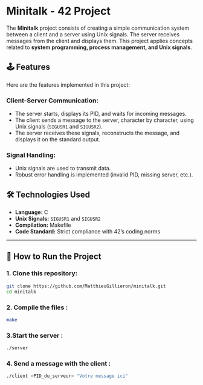 # Minitalk - 42 Project  

The **Minitalk** project consists of creating a simple communication system between a client and a server using Unix signals. The server receives messages from the client and displays them. This project applies concepts related to **system programming, process management, and Unix signals**.  

## 🕹️ Features  

Here are the features implemented in this project:  

### Client-Server Communication:  
- The server starts, displays its PID, and waits for incoming messages.  
- The client sends a message to the server, character by character, using Unix signals (`SIGUSR1` and `SIGUSR2`).  
- The server receives these signals, reconstructs the message, and displays it on the standard output.  

### Signal Handling:  
- Unix signals are used to transmit data.  
- Robust error handling is implemented (invalid PID, missing server, etc.).  

## 🛠️ Technologies Used  

- **Language:** C  
- **Unix Signals:** `SIGUSR1` and `SIGUSR2`  
- **Compilation:** Makefile  
- **Code Standard:** Strict compliance with 42’s coding norms  

---

## 🚀 How to Run the Project  

### 1. Clone this repository:  
```bash  
git clone https://github.com/MatthieuGillieron/minitalk.git  
cd minitalk
```

### 2. Compile the files :
```bash
make
```

### 3.Start the server :
```bash
./server  
```

### 4. Send a message with the client :
```bash
./client <PID_du_serveur> "Votre message ici"  
